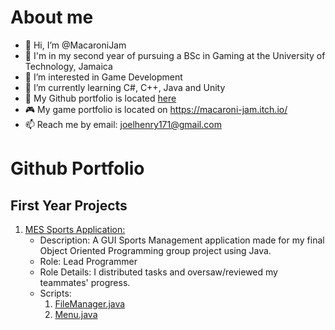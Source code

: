# About me 
- 👋 Hi, I’m @MacaroniJam
- 🏫 I'm in my second year of pursuing a BSc in Gaming at the University of Technology, Jamaica
- 👀 I’m interested in Game Development
- 🌱 I’m currently learning C#, C++, Java and Unity
- 📄 My Github portfolio is located [here](#github-portfolio)
- 🎮 My game portfolio is located on https://macaroni-jam.itch.io/
- 📫 Reach me by email: joelhenry171@gmail.com

# Github Portfolio  
## First Year Projects
1. [MES Sports Application:](https://github.com/MacaroniJam/MES-Sports-Application)
   - Description: A GUI Sports Management application made for my final Object Oriented Programming group project using Java.
   - Role: Lead Programmer
   - Role Details: I distributed tasks and oversaw/reviewed my teammates' progress.
   - Scripts:
        1. [FileManager.java](https://github.com/MacaroniJam/MES-Sports-Application/blob/main/MES-Sports-Application/src/FileManagerpkg/FileManager.java)
        2. [Menu.java](https://github.com/MacaroniJam/MES-Sports-Application/blob/main/MES-Sports-Application/src/Menupkg/Menu.java)

<!---
MacaroniJam/MacaroniJam is a ✨ special ✨ repository because its `README.md` (this file) appears on your GitHub profile.
You can click the Preview link to take a look at your changes.
--->
